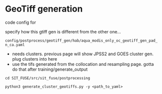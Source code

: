 # GeoTiff generation

code config for&#x20;

specify how this gtiff gen is different from the other one...

`config/postprocess/geotiff_gen/hab/aqua_modis_only_oc_geotiff_gen_pad_n_ca.yaml`

* needs clusters. previous page will show JPSS2 and GOES cluster gen. plug clusters into here
* use the tifs generated from the collocation and resampling page. gotta do that after training/generate\_output

```
cd SIT_FUSE/src/sit_fuse/postprocessing 
```

```
python3 generate_cluster_geotiffs.py -y <path_to_yaml>
```
